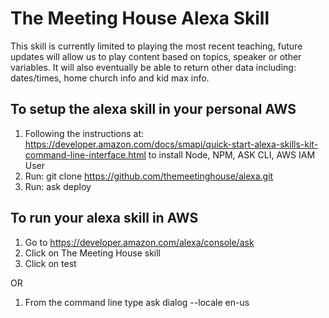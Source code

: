 # The Meeting House Alexa Skill

This skill is currently limited to playing the most recent teaching, future updates will allow us to play content based on topics, speaker or other variables. It will also eventually be able to return other data including: dates/times, home church info and kid max info.

## To setup the alexa skill in your personal AWS

1. Following the instructions at: https://developer.amazon.com/docs/smapi/quick-start-alexa-skills-kit-command-line-interface.html to install Node, NPM, ASK CLI, AWS IAM User 
2. Run: git clone https://github.com/themeetinghouse/alexa.git
3. Run: ask deploy

## To run your alexa skill in AWS

1. Go to https://developer.amazon.com/alexa/console/ask
2. Click on The Meeting House skill
3. Click on test

OR

1. From the command line type ask dialog --locale en-us 

##
